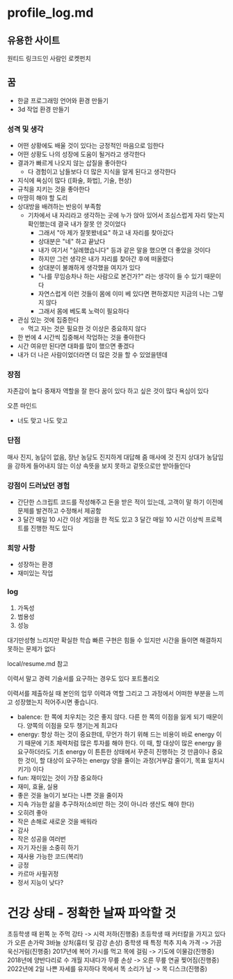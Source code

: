 # profile_log.md

## 유용한 사이트

원티드
링크드인
사람인
로켓펀치

## 꿈

- 한글 프로그래밍 언어와 환경 만들기
- 3d 작업 환경 만들기

### 성격 및 생각

- 어떤 상황에도 배울 것이 있다는 긍정적인 마음으로 임한다
- 어떤 상황도 나의 성장에 도움이 될거라고 생각한다
- 결과가 빠르게 나오지 않는 삽질을 좋아한다
    - 다 경험이고 남들보다 더 많은 지식을 알게 된다고 생각한다
- 지식에 욕심이 많다 ([화술, 화법], 기술, 현상)
- 규칙을 지키는 것을 좋아한다
- 마땅히 해야 할 도리
- 상대방을 배려하는 반응이 부족함
    - 기차에서 내 자리라고 생각하는 곳에 누가 앉아 있어서 조심스럽게 자리 맞는지 확인했는데 결국 내가 잘못 안 것이었다
        - 그래서 "아 제가 잘못봤네요" 하고 내 자리를 찾아갔다
        - 상대분은 "네" 하고 끝났다
        - 내가 여기서 "실례했습니다" 등과 같은 말을 했으면 더 좋았을 것이다
        - 하지만 그런 생각은 내가 자리를 찾아간 후에 떠올렸다
        - 상대분이 불쾌하게 생각했을 여지가 있다
        - "나를 무임승차나 하는 사람으로 본건가?" 라는 생각이 들 수 있기 때문이다
        - 자연스럽게 이런 것들이 몸에 이미 베 있다면 편하겠지만 지금의 나는 그렇지 않다
        - 그래서 몸에 베도록 노력이 필요하다
- 관심 있는 것에 집중한다
    - 먹고 자는 것은 필요한 것 이상은 중요하지 않다
- 한 번에 4 시간씩 집중해서 작업하는 것을 좋아한다
- 시간 여유만 된다면 대화를 많이 했으면 좋겠다
- 내가 더 나은 사람이었더라면 더 많은 것을 할 수 있었을텐데

### 장점

자존감이 높다
중재자 역할을 잘 한다
꿈이 있다
하고 싶은 것이 많다
욕심이 있다

오픈 마인드
- 너도 맞고 나도 맞고

### 단점

매사 진지, 농담이 없음, 장난 농담도 진지하게 대답해 줌
매사에 것 진지
상대가 농담임을 강하게 들어내지 않는 이상 속뜻을 보지 못하고 겉뜻으로만 받아들인다

### 강점이 드러났던 경험

- 간단한 스크립트 코드를 작성해주고 돈을 받은 적이 있는데, 고객이 말 하기 이전에 문제를 발견하고 수정해서 제공함
- 3 달간 매일 10 시간 이상 게임을 한 적도 있고 3 달간 매일 10 시간 이상씩 프로젝트를 진행한 적도 있다

### 희망 사항

- 성장하는 환경
- 재미있는 작업

### log

1. 가독성
2. 범용성
3. 성능

대기만성형
느리지만 확실한 학습
빠른 구현은 힘들 수 있지만
시간을 들이면 해결하지 못하는 문제가 없다

local/resume.md 참고

이력서 말고 경력 기술서를 요구하는 경우도 있다
포트폴리오

이력서를 제출하실 때 본인의 업무 이력과 역할 그리고 그 과정에서 어떠한 부분을 느끼고 성장했는지 적어주시면 좋습니다.

- balence: 한 쪽에 치우치는 것은 좋지 않다. 다른 한 쪽의 이점을 잃게 되기 때문이다. 양쪽의 이점을 모두 챙기는게 최고다
- energy: 항상 하는 것이 중요한데, 무언가 하기 위해 드는 비용이 바로 energy 이기 때문에 기초 체력처럼 많은 투자를 해야 한다. 이 때, 할 대상이 많은 energy 을 요구하더라도 기초 energy 이 튼튼한 상태에서 꾸준히 진행하는 것 만큼이나 중요한 것이, 할 대상이 요구하는 energy 양을 줄이는 과정(거부감 줄이기, 목표 일치시키기) 이다
- fun: 재미있는 것이 가장 중요하다
- 재미, 효율, 실용
- 좋은 것을 늘이기 보다는 나쁜 것을 줄이자
- 지속 가능한 삶을 추구하자(소비만 하는 것이 아니라 생산도 해야 한다)
- 오히려 좋아
- 작은 손해로 새로운 것을 배워라
- 감사
- 작은 성공을 여러번
- 자기 자신을 소중히 하기
- 재사용 가능한 코드(복리!)
- 긍정
- 카르마 사필귀정
- 정서 지능이 낮다?

# 건강 상태 - 정확한 날짜 파악할 것

초등학생 때 왼쪽 눈 주먹 강타 -> 시력 저하(진행중)
초등학생 때 커터칼을 가지고 있다가 오른 손가락 3바늘 상처(흉터 및 감강 손상)
중학생 때 특정 척추 지속 가격 -> 가끔 욱신거림(진행중)
2017년에 복어 가시를 먹고 목에 걸림 -> 기도에 이물감(진행중)
2018년에 양반다리로 수 개월 지내다가 무릎 손상 -> 오른 무릎 연골 찢어짐(진행중)
2022년에 2일 나쁜 자세를 유지하다 목에서 똑 소리가 남 -> 목 디스크(진행중)
